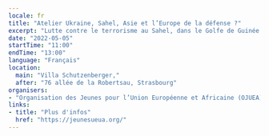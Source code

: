 ```yaml
---
locale: fr
title: "Atelier Ukraine, Sahel, Asie et l’Europe de la défense ?"
excerpt: "Lutte contre le terrorisme au Sahel, dans le Golfe de Guinée et au Moyen-Orient : quelle réponse de l’Europe ? Présence des forces de défenses européennes en Afrique : comprendre l'hostilité des populations africaines. Qu'en pense la jeunesse européenne ? A quand une armée européenne en Afrique ?"
date: "2022-05-05"
startTime: "11:00"
endTime: "13:00"
language: "Français"
location:
  main: "Villa Schutzenberger,"
  after: "76 allée de la Robertsau, Strasbourg"
organisers:
- "Organisation des Jeunes pour l’Union Européenne et Africaine (OJUEA)"
links:
- title: "Plus d'infos"
  href: "https://jeunesueua.org/"
---
```

